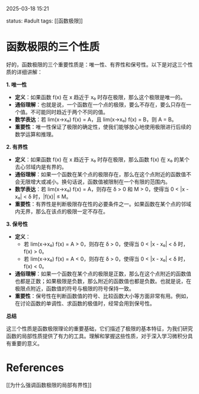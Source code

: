 2025-03-18    15:21

status: #adult 
tags: [[函数极限]]


# 函数极限的三个性质

好的，函数极限的三个重要性质是：唯一性、有界性和保号性。以下是对这三个性质的详细讲解：

**1. 唯一性**

- **定义**：如果函数 f(x) 在 x 趋近于 x₀ 时存在极限，那么这个极限是唯一的。
- **通俗理解**：也就是说，一个函数在一个点的极限，要么不存在，要么只存在一个值。不可能同时趋近于两个不同的值。
- **数学表达**：若 lim(x→x₀) f(x) = A，且 lim(x→x₀) f(x) = B，则 A = B。
- **重要性**：唯一性保证了极限的确定性，使我们能够放心地使用极限进行后续的数学运算和推理。

**2. 有界性**

- **定义**：如果函数 f(x) 在 x 趋近于 x₀ 时存在极限，那么函数 f(x) 在 x₀ 的某个去心邻域内是有界的。
- **通俗理解**：如果一个函数在某个点的极限存在，那么在这个点附近的函数值不会无限增大或减小。换句话说，函数值被限制在一个有限的范围内。
- **数学表达**：若 lim(x→x₀) f(x) = A，则存在 δ > 0 和 M > 0，使得当 0 < |x - x₀| < δ 时，|f(x)| ≤ M。
- **重要性**：有界性是判断极限存在性的必要条件之一。如果函数在某个点的邻域内无界，那么在该点的极限一定不存在。

**3. 保号性**

- **定义**：
    - 若 lim(x→x₀) f(x) = A > 0，则存在 δ > 0，使得当 0 < |x - x₀| < δ 时，f(x) > 0。
    - 若 lim(x→x₀) f(x) = A < 0，则存在 δ > 0，使得当 0 < |x - x₀| < δ 时，f(x) < 0。
- **通俗理解**：如果一个函数在某个点的极限是正数，那么在这个点附近的函数值也都是正数；如果极限是负数，那么附近的函数值也都是负数。也就是说，在极限点附近，函数值的符号与极限的符号保持一致。
- **重要性**：保号性在判断函数值的符号、比较函数大小等方面非常有用。例如，在讨论函数的单调性、求函数的极值时，经常会用到保号性。

**总结**

这三个性质是函数极限理论的重要基础，它们描述了极限的基本特征，为我们研究函数的局部性质提供了有力的工具。理解和掌握这些性质，对于深入学习微积分具有重要的意义。


# References

[[为什么强调函数极限的局部有界性]]